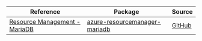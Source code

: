 | Reference | Package | Source |
|---|---|---|
|[Resource Management - MariaDB](resourcemanager-mariadb-readme.md)|[azure-resourcemanager-mariadb](https://repo1.maven.org/maven2/com/azure/resourcemanager/azure-resourcemanager-mariadb)|[GitHub](https://github.com/Azure/azure-sdk-for-java)|
